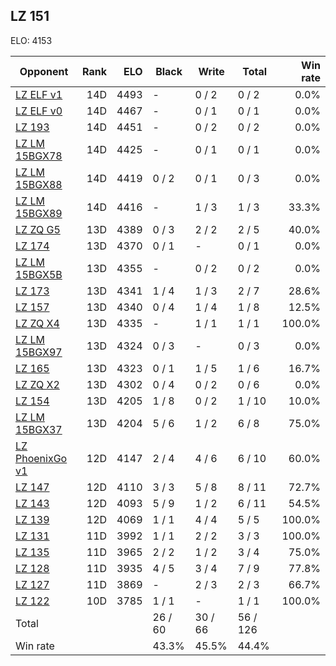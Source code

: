 ## LZ 151 ##

ELO: 4153

Opponent | Rank | ELO | Black | Write | Total | Win rate
---------|-----:|----:|-------|-------|-------|-------:
[LZ ELF v1](LZ%20ELF%20v1.md) | 14D | 4493 | - | 0 / 2 | 0 / 2 | 0.0%
[LZ ELF v0](LZ%20ELF%20v0.md) | 14D | 4467 | - | 0 / 1 | 0 / 1 | 0.0%
[LZ 193](LZ%20193.md) | 14D | 4451 | - | 0 / 2 | 0 / 2 | 0.0%
[LZ LM 15BGX78](LZ%20LM%2015BGX78.md) | 14D | 4425 | - | 0 / 1 | 0 / 1 | 0.0%
[LZ LM 15BGX88](LZ%20LM%2015BGX88.md) | 14D | 4419 | 0 / 2 | 0 / 1 | 0 / 3 | 0.0%
[LZ LM 15BGX89](LZ%20LM%2015BGX89.md) | 14D | 4416 | - | 1 / 3 | 1 / 3 | 33.3%
[LZ ZQ G5](LZ%20ZQ%20G5.md) | 13D | 4389 | 0 / 3 | 2 / 2 | 2 / 5 | 40.0%
[LZ 174](LZ%20174.md) | 13D | 4370 | 0 / 1 | - | 0 / 1 | 0.0%
[LZ LM 15BGX5B](LZ%20LM%2015BGX5B.md) | 13D | 4355 | - | 0 / 2 | 0 / 2 | 0.0%
[LZ 173](LZ%20173.md) | 13D | 4341 | 1 / 4 | 1 / 3 | 2 / 7 | 28.6%
[LZ 157](LZ%20157.md) | 13D | 4340 | 0 / 4 | 1 / 4 | 1 / 8 | 12.5%
[LZ ZQ X4](LZ%20ZQ%20X4.md) | 13D | 4335 | - | 1 / 1 | 1 / 1 | 100.0%
[LZ LM 15BGX97](LZ%20LM%2015BGX97.md) | 13D | 4324 | 0 / 3 | - | 0 / 3 | 0.0%
[LZ 165](LZ%20165.md) | 13D | 4323 | 0 / 1 | 1 / 5 | 1 / 6 | 16.7%
[LZ ZQ X2](LZ%20ZQ%20X2.md) | 13D | 4302 | 0 / 4 | 0 / 2 | 0 / 6 | 0.0%
[LZ 154](LZ%20154.md) | 13D | 4205 | 1 / 8 | 0 / 2 | 1 / 10 | 10.0%
[LZ LM 15BGX37](LZ%20LM%2015BGX37.md) | 13D | 4204 | 5 / 6 | 1 / 2 | 6 / 8 | 75.0%
[LZ PhoenixGo v1](LZ%20PhoenixGo%20v1.md) | 12D | 4147 | 2 / 4 | 4 / 6 | 6 / 10 | 60.0%
[LZ 147](LZ%20147.md) | 12D | 4110 | 3 / 3 | 5 / 8 | 8 / 11 | 72.7%
[LZ 143](LZ%20143.md) | 12D | 4093 | 5 / 9 | 1 / 2 | 6 / 11 | 54.5%
[LZ 139](LZ%20139.md) | 12D | 4069 | 1 / 1 | 4 / 4 | 5 / 5 | 100.0%
[LZ 131](LZ%20131.md) | 11D | 3992 | 1 / 1 | 2 / 2 | 3 / 3 | 100.0%
[LZ 135](LZ%20135.md) | 11D | 3965 | 2 / 2 | 1 / 2 | 3 / 4 | 75.0%
[LZ 128](LZ%20128.md) | 11D | 3935 | 4 / 5 | 3 / 4 | 7 / 9 | 77.8%
[LZ 127](LZ%20127.md) | 11D | 3869 | - | 2 / 3 | 2 / 3 | 66.7%
[LZ 122](LZ%20122.md) | 10D | 3785 | 1 / 1 | - | 1 / 1 | 100.0%
Total | | | 26 / 60 | 30 / 66 | 56 / 126 | 
Win rate| | | 43.3% | 45.5% | 44.4% | 

